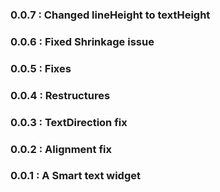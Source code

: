 ### 0.0.7 : Changed lineHeight to textHeight
### 0.0.6 : Fixed Shrinkage issue
### 0.0.5 : Fixes
### 0.0.4 : Restructures
### 0.0.3 : TextDirection fix
### 0.0.2 : Alignment fix
### 0.0.1 : A Smart text widget
